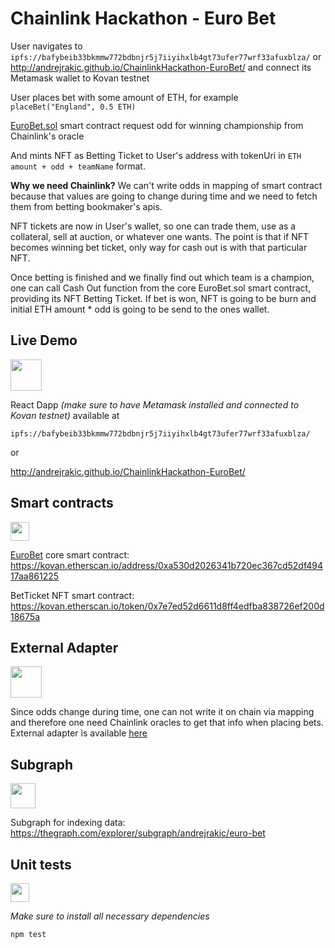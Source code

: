 # Chainlink Hackathon - Euro Bet

User navigates to `ipfs://bafybeib33bkmmw772bdbnjr5j7iiyihxlb4gt73ufer77wrf33afuxblza/` or http://andrejrakic.github.io/ChainlinkHackathon-EuroBet/ and connect its Metamask wallet to Kovan testnet

User places bet with some amount of ETH, for example `placeBet("England", 0.5 ETH)`

[EuroBet.sol](/contracts/EuroBet.sol) smart contract request odd for winning championship from Chainlink's oracle

And mints NFT as Betting Ticket to User's address with tokenUri in `ETH amount + odd + teamName` format.

**Why we need Chainlink?** We can't write odds in mapping of smart contract because that values are going to change during time and we need to fetch them from betting bookmaker's apis.

NFT tickets are now in User's wallet, so one can trade them, use as a collateral, sell at auction, or whatever one wants. The point is that if NFT becomes winning bet ticket, only way for cash out is with that particular NFT.


Once betting is finished and we finally find out which team is a champion, one can call Cash Out function from the core EuroBet.sol smart contract, providing its NFT Betting Ticket. If bet is won, NFT is going to be burn and initial ETH amount * odd is going to be send to the ones wallet.


## Live Demo

<img height="50" src="https://external-content.duckduckgo.com/iu/?u=https%3A%2F%2Fupload.wikimedia.org%2Fwikipedia%2Fcommons%2F1%2F18%2FIpfs-logo-1024-ice-text.png&f=1&nofb=1" />

React Dapp _(make sure to have Metamask installed and connected to Kovan testnet)_ available at

```
ipfs://bafybeib33bkmmw772bdbnjr5j7iiyihxlb4gt73ufer77wrf33afuxblza/
```
or

http://andrejrakic.github.io/ChainlinkHackathon-EuroBet/

## Smart contracts 

<img height="30" src="https://external-content.duckduckgo.com/iu/?u=https%3A%2F%2Fetherscan.io%2Fimages%2Flogo-ether.png%3Fv%3D0.0.1&f=1&nofb=1" />

[EuroBet](/contracts/EuroBet.sol) core smart contract: https://kovan.etherscan.io/address/0xa530d2026341b720ec367cd52df49417aa861225

BetTicket NFT smart contract: https://kovan.etherscan.io/token/0x7e7ed52d6611d8ff4edfba838726ef200d18675a

## External Adapter

<img height="50" src="https://external-content.duckduckgo.com/iu/?u=https%3A%2F%2Fstatic.coindesk.com%2Fwp-content%2Fuploads%2F2019%2F02%2Fchainlink-combo-logo.png&f=1&nofb=1" />

Since odds change during time, one can not write it on chain via mapping and therefore one need Chainlink oracles to get that info when placing bets. External adapter is available [here](./external-adapter)

## Subgraph

<img height="40" src="https://external-content.duckduckgo.com/iu/?u=https%3A%2F%2Fwww.cryptocurrencymarket.uk%2Fcoins_images%2Fthe-graph%2Flarge.png&f=1&nofb=1" />

Subgraph for indexing data: https://thegraph.com/explorer/subgraph/andrejrakic/euro-bet

## Unit tests

<img height="30" src="https://assets-global.website-files.com/5f6b7190899f41fb70882d08/60491e71bf5ce3b2cbadca5d_hardhat-logo.png" />

_Make sure to install all necessary dependencies_

```
npm test
```
